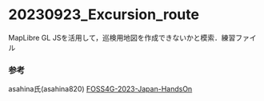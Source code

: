 # 20230923_Excursion_route
MapLibre GL JSを活用して，巡検用地図を作成できないかと模索．練習ファイル

### 参考
asahina氏(asahina820)
[FOSS4G-2023-Japan-HandsOn](https://github.com/asahina820/FOSS4G-2023-Japan-HandsOn/tree/master)

